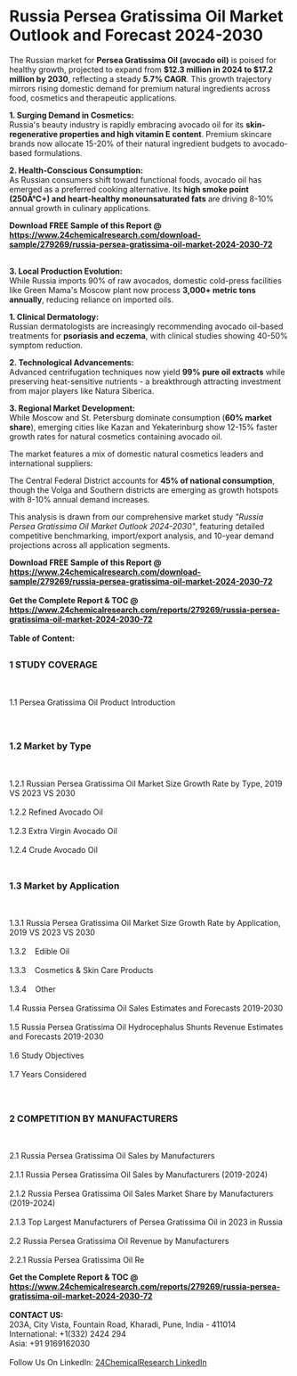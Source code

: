 <h1>Russia Persea Gratissima Oil Market Outlook and Forecast 2024-2030</h1><p>The Russian market for <strong>Persea Gratissima Oil (avocado oil)</strong> is poised for healthy growth, projected to expand from <strong>$12.3 million in 2024 to $17.2 million by 2030</strong>, reflecting a steady <strong>5.7% CAGR</strong>. This growth trajectory mirrors rising domestic demand for premium natural ingredients across food, cosmetics and therapeutic applications.</p><p><strong>1. Surging Demand in Cosmetics:</strong><br>
Russia's beauty industry is rapidly embracing avocado oil for its <strong>skin-regenerative properties and high vitamin E content</strong>. Premium skincare brands now allocate 15-20% of their natural ingredient budgets to avocado-based formulations.</p><p><strong>2. Health-Conscious Consumption:</strong><br>
As Russian consumers shift toward functional foods, avocado oil has emerged as a preferred cooking alternative. Its <strong>high smoke point (250Â°C+) and heart-healthy monounsaturated fats</strong> are driving 8-10% annual growth in culinary applications.</p><div><b>Download FREE Sample of this Report @ 
            <a href="https://www.24chemicalresearch.com/download-sample/279269/russia-persea-gratissima-oil-market-2024-2030-72">
            https://www.24chemicalresearch.com/download-sample/279269/russia-persea-gratissima-oil-market-2024-2030-72</a></b></div><br><p><strong>3. Local Production Evolution:</strong><br>
While Russia imports 90% of raw avocados, domestic cold-press facilities like Green Mama's Moscow plant now process <strong>3,000+ metric tons annually</strong>, reducing reliance on imported oils.</p><p><strong>1. Clinical Dermatology:</strong><br>
Russian dermatologists are increasingly recommending avocado oil-based treatments for <strong>psoriasis and eczema</strong>, with clinical studies showing 40-50% symptom reduction.</p><p><strong>2. Technological Advancements:</strong><br>
Advanced centrifugation techniques now yield <strong>99% pure oil extracts</strong> while preserving heat-sensitive nutrients - a breakthrough attracting investment from major players like Natura Siberica.</p><p><strong>3. Regional Market Development:</strong><br>
While Moscow and St. Petersburg dominate consumption (<strong>60% market share</strong>), emerging cities like Kazan and Yekaterinburg show 12-15% faster growth rates for natural cosmetics containing avocado oil.</p><p>The market features a mix of domestic natural cosmetics leaders and international suppliers:</p><p>The Central Federal District accounts for <strong>45% of national consumption</strong>, though the Volga and Southern districts are emerging as growth hotspots with 8-10% annual demand increases.</p><p>This analysis is drawn from our comprehensive market study <em>"Russia Persea Gratissima Oil Market Outlook 2024-2030"</em>, featuring detailed competitive benchmarking, import/export analysis, and 10-year demand projections across all application segments.</p><div><b>Download FREE Sample of this Report @ 
            <a href="https://www.24chemicalresearch.com/download-sample/279269/russia-persea-gratissima-oil-market-2024-2030-72">
            https://www.24chemicalresearch.com/download-sample/279269/russia-persea-gratissima-oil-market-2024-2030-72</a></b></div><br><div><b>Get the Complete Report & TOC @ 
            <a href="https://www.24chemicalresearch.com/reports/279269/russia-persea-gratissima-oil-market-2024-2030-72">
            https://www.24chemicalresearch.com/reports/279269/russia-persea-gratissima-oil-market-2024-2030-72</a></b></div><br>
            <b>Table of Content:</b><p><h2><span style="font-size:16px"><strong>1 STUDY COVERAGE</strong></span></h2><br />
<p>1.1 Persea Gratissima Oil Product Introduction</p><br />
<h2><span style="font-size:16px"><strong>1.2 Market by Type</strong></span></h2><br />
<p>1.2.1 Russian Persea Gratissima Oil Market Size Growth Rate by Type, 2019 VS 2023 VS 2030<br /><br />
1.2.2 Refined Avocado Oil&nbsp;&nbsp; &nbsp;<br /><br />
1.2.3 Extra Virgin Avocado Oil<br /><br />
1.2.4 Crude Avocado Oil<br /><br />
<h2><span style="font-size:16px"><strong>1.3 Market by Application</strong></span></h2><br />
<p>1.3.1 Russia Persea Gratissima Oil Market Size Growth Rate by Application, 2019 VS 2023 VS 2030<br /><br />
1.3.2&nbsp;&nbsp; &nbsp;Edible Oil<br /><br />
1.3.3&nbsp;&nbsp; &nbsp;Cosmetics & Skin Care Products<br /><br />
1.3.4&nbsp;&nbsp; &nbsp;Other<br /><br />
1.4 Russia Persea Gratissima Oil Sales Estimates and Forecasts 2019-2030<br /><br />
1.5 Russia Persea Gratissima Oil Hydrocephalus Shunts Revenue Estimates and Forecasts 2019-2030<br /><br />
1.6 Study Objectives<br /><br />
1.7 Years Considered</p><br />
<h2><span style="font-size:16px"><strong>2 COMPETITION BY MANUFACTURERS</strong></span></h2><br />
<p>2.1 Russia Persea Gratissima Oil Sales by Manufacturers<br /><br />
2.1.1 Russia Persea Gratissima Oil Sales by Manufacturers (2019-2024)<br /><br />
2.1.2 Russia Persea Gratissima Oil Sales Market Share by Manufacturers (2019-2024)<br /><br />
2.1.3 Top Largest Manufacturers of Persea Gratissima Oil in 2023 in Russia<br /><br />
2.2 Russia Persea Gratissima Oil Revenue by Manufacturers<br /><br />
2.2.1 Russia Persea Gratissima Oil Re</p><div><b>Get the Complete Report & TOC @ 
            <a href="https://www.24chemicalresearch.com/reports/279269/russia-persea-gratissima-oil-market-2024-2030-72">
            https://www.24chemicalresearch.com/reports/279269/russia-persea-gratissima-oil-market-2024-2030-72</a></b></div><br><b>CONTACT US:</b><br>
            203A, City Vista, Fountain Road, Kharadi, Pune, India - 411014<br>
            International: +1(332) 2424 294<br>
            Asia: +91 9169162030 <br><br>
            Follow Us On LinkedIn: <a href="https://www.linkedin.com/company/24chemicalresearch/">24ChemicalResearch LinkedIn</a>